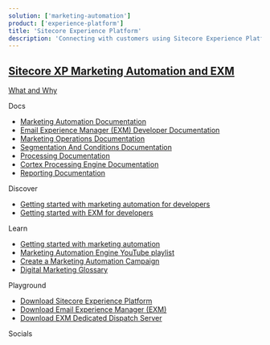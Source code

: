 ```yaml
---
solution: ['marketing-automation']
product: ['experience-platform']
title: 'Sitecore Experience Platform'
description: 'Connecting with customers using Sitecore Experience Platform marketing automation and email experience manager (EXM)'
---
```


## [Sitecore XP Marketing Automation and EXM]()

[What and Why]()

Docs

- [Marketing Automation Documentation](https://doc.sitecore.com/en/developers/101/sitecore-experience-platform/marketing-automation.html)
- [Email Experience Manager (EXM) Developer Documentation](https://doc.sitecore.com/en/developers/exm/101/email-experience-manager/index-en.html)
- [Marketing Operations Documentation](https://doc.sitecore.com/en/users/101/sitecore-experience-platform/marketing-operations.html)
- [Segmentation And Conditions Documentation](https://doc.sitecore.com/en/developers/101/sitecore-experience-platform/segmentation-engine.html)
- [Processing Documentation](https://doc.sitecore.com/en/developers/101/sitecore-experience-platform/processing.html)
- [Cortex Processing Engine Documentation](https://doc.sitecore.com/en/developers/101/sitecore-experience-platform/sitecore-cortex-processing-engine.html)
- [Reporting Documentation](https://doc.sitecore.com/en/developers/101/sitecore-experience-platform/reporting.html)

Discover

- [Getting started with marketing automation for developers](https://doc.sitecore.com/en/developers/101/sitecore-experience-platform/getting-started-with-marketing-automation-for-developers.html)
- [Getting started with EXM for developers](https://doc.sitecore.com/en/developers/exm/101/email-experience-manager/getting-started-with-exm-for-developers.html)

Learn

- [Getting started with marketing automation](https://doc.sitecore.com/en/developers/101/sitecore-experience-platform/getting-started-with-marketing-automation-for-developers.html)
- [Marketing Automation Engine YouTube playlist](https://www.youtube.com/watch?v=-44xRa0ju2k&list=PL1jJVFm_lGnyicywCcwcWa8RtsoiJEbC9)
- [Create a Marketing Automation Campaign](https://doc.sitecore.com/en/users/101/sitecore-experience-platform/create-a-marketing-automation-campaign.html)
- [Digital Marketing Glossary](https://doc.sitecore.com/en/users/101/sitecore-experience-platform/digital-marketing-glossary.html)

Playground

- [Download Sitecore Experience Platform](https://dev.sitecore.net/Downloads/Sitecore_Experience_Platform.aspx)
- [Download Email Experience Manager (EXM)](https://dev.sitecore.net/Downloads/Email_Experience_Manager.aspx)
- [Download EXM Dedicated Dispatch Server](https://dev.sitecore.net/Downloads/EXM_Dedicated_Dispatch_Server.aspx)

Socials
